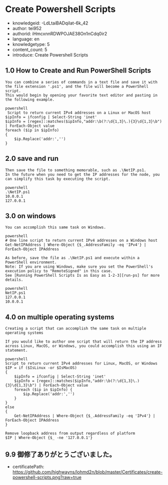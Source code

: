 Create Powershell Scripts
===
* knowledgeid: -LdLtaiBADqiIat-6k_42
* author: tei952
* authorid: iHmcxnnRDWPOJAE38On1nCdq0ir2
* language: en
* knowledgetype: 5
* content_count: 5
* introduce: Create Powershell Scripts

## 1.0 How to Create and Run PowerShell Scripts
```
You can combine a series of commands in a text file and save it with the file extension '.ps1', and the file will become a PowerShell script.
This would begin by opening your favorite text editor and pasting in the following example.

powershell
 Script to return current IPv4 addresses on a Linux or MacOS host
$ipInfo = ifconfig | Select-String 'inet'
$ipInfo = [regex]::matches($ipInfo,"addr:\b(?:\d{1,3}\.){3}\d{1,3}\b") | ForEach-Object value
foreach ($ip in $ipInfo)
{
    $ip.Replace('addr:','')
}
```
## 2.0 save and run 
```
Then save the file to something memorable, such as .\NetIP.ps1.
In the future when you need to get the IP addresses for the node, you can simplify this task by executing the script.

powershell
.\NetIP.ps1
10.0.0.1
127.0.0.1
```
## 3.0 on windows
```
You can accomplish this same task on Windows.

powershell
# One line script to return current IPv4 addresses on a Windows host
Get-NetIPAddress | Where-Object {$_.AddressFamily -eq 'IPv4'} | ForEach-Object IPAddress

As before, save the file as .\NetIP.ps1 and execute within a PowerShell environment.
Note: If you are using Windows, make sure you set the PowerShell's execution policy to "RemoteSigned" in this case.
See [Running PowerShell Scripts Is as Easy as 1-2-3][run-ps] for more details.

powershell
NetIP.ps1
127.0.0.1
10.0.0.1
```

## 4.0 on multiple operating systems
```
Creating a script that can accomplish the same task on multiple operating systems

If you would like to author one script that will return the IP address across Linux, MacOS, or Windows, you could accomplish this using an IF statement.

powershell
Script to return current IPv4 addresses for Linux, MacOS, or Windows
$IP = if ($IsLinux -or $IsMacOS)
{
    $ipInfo = ifconfig | Select-String 'inet'
    $ipInfo = [regex]::matches($ipInfo,"addr:\b(?:\d{1,3}\.){3}\d{1,3}\b") | ForEach-Object value
    foreach ($ip in $ipInfo) {
        $ip.Replace('addr:','')
    }
}
else
{
    Get-NetIPAddress | Where-Object {$_.AddressFamily -eq 'IPv4'} | ForEach-Object IPAddress
}

Remove loopback address from output regardless of platform
$IP | Where-Object {$_ -ne '127.0.0.1'}
```
## 9.9 御修了ありがとうございました。
* certificatePath: https://github.com/highwayns/lohmd2n/blob/master/Certificates/create-powershell-scripts.png?raw=true
